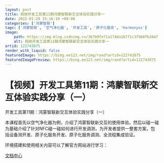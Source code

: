```yaml
---
layout: post
title: 视频开发工具第11期鸿蒙智联新交互体验实践分享一
date: 2022-01-29 15:16:19 +08:00
categories: ['鸿蒙智联']
tags: ['鸿蒙智联', '空气净化器', '开发工具', '原子化服务', 'Harmonyos']
image:
    path: https://img-blog.csdnimg.cn/367b9fe71a174da1b7f1c3f960fb344f.png?x-oss-process&#61;image/watermark,type_d3F5LXplbmhlaQ,shadow_50,text_Q1NETiBASGFybW9ueU9T5byA5Y-R6ICF56S-5Yy6,size_20,color_FFFFFF,t_70,g_se,x_16
    alt: 视频开发工具第11期鸿蒙智联新交互体验实践分享一
artid: 122743875
render_with_liquid: false
featuredImage: https://bing.ee123.net/img/rand?artid=122743875
featuredImagePreview: https://bing.ee123.net/img/rand?artid=122743875
---
```


# 【视频】开发工具第11期：鸿蒙智联新交互体验实践分享（一）

开发工具第11期：鸿蒙智联新交互体验实践分享（一）

本课程首先以空气净化器为例，介绍了鸿蒙智联新交互的使用体验。然后以碰一碰为基础介绍了针对NFC碰一碰如何进行开发调测，为开发者提供一整套方案，包括设备测开发、原子化服务开发、原子化服务调测、全流程集成验证。
  
  
  
环境搭建和使用相关内容可以了解官方网站进行学习：
  
[文档中心](https://device.harmonyos.com/cn/docs/documentation/guide/install_windows-0000001050164976 "文档中心")